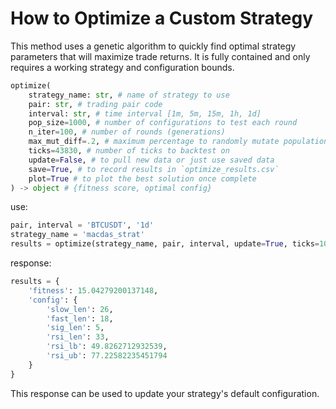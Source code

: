 # How to Optimize a Custom Strategy

This method uses a genetic algorithm to quickly find optimal strategy parameters that will maximize trade returns. It is fully contained and only requires a working strategy and configuration bounds.

```python
optimize(
    strategy_name: str, # name of strategy to use
    pair: str, # trading pair code
    interval: str, # time interval [1m, 5m, 15m, 1h, 1d]
    pop_size=1000, # number of configurations to test each round
    n_iter=100, # number of rounds (generations)
    max_mut_diff=.2, # maximum percentage to randomly mutate population after a round
    ticks=43830, # number of ticks to backtest on
    update=False, # to pull new data or just use saved data
    save=True, # to record results in `optimize_results.csv`
    plot=True # to plot the best solution once complete
) -> object # {fitness score, optimal config}
```

use:

```python
pair, interval = 'BTCUSDT', '1d'
strategy_name = 'macdas_strat'
results = optimize(strategy_name, pair, interval, update=True, ticks=10000)
```

response:

```python
results = {
    'fitness': 15.04279200137148,
    'config': {
        'slow_len': 26,
        'fast_len': 18,
        'sig_len': 5,
        'rsi_len': 33,
        'rsi_lb': 49.8262712932539,
        'rsi_ub': 77.22582235451794
    }
}
```

This response can be used to update your strategy's default configuration.
